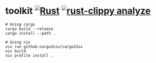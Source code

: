 toolkit [![Rust](https://github.com/stuarthicks/toolkit/actions/workflows/rust.yml/badge.svg)](https://github.com/stuarthicks/toolkit/actions/workflows/rust.yml) [![rust-clippy analyze](https://github.com/stuarthicks/toolkit/actions/workflows/rust-clippy.yml/badge.svg)](https://github.com/stuarthicks/toolkit/actions/workflows/rust-clippy.yml)
=======

    # Using cargo
    cargo build --release
    cargo install --path .

    # Using nix
    nix run github:cargo2nix/cargo2nix
    nix build
    nix profile install .
